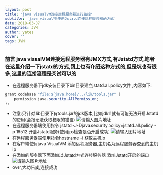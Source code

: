```yaml
---
layout: post
title: 'java visualVM连接远程服务器进行监控'
subtitle: 'java visualVM使用Jstatd连接远程服务器的方式'
date: 2018-03-07
categories: JVM
author: yates
cover: ''
tags: JVM
---
```

 
### 前言 java visualVM连接远程服务器有JMX方式,有Jstatd方式,笔者在这里介绍一下jstatd的方式,网上也有介绍这种方式的,但是坑也有很多,这里的连接流程是亲试可以的


- 在远程服务器下jdk安装目录下bin目录建立jstatd.all.policy文件 ,内容如下:
```java
grant codebase "file:${java.home}/../lib/tools.jar" {
    permission java.security.AllPermission;
};
```

-  注意:只针对 lib目录下有tools.jar的jdk版本,比如jdk11就有可能无法开启Jstatd的使用(会报无法获取权限的错误)
![请输入图片地址](http://yatesblog.oss-cn-shenzhen.aliyuncs.com/img/2018-03-19-jvm/40.png)
- 在远程服务器端使用指令  jstatd -J-Djava.security.policy=jstatd.all.policy -p 16512 开启Jstatd服务(使用jps检查是否开启成功)
![请输入图片地址](http://yatesblog.oss-cn-shenzhen.aliyuncs.com/img/2018-03-19-jvm/39.png)
- 在远程服务器端使用指令hostname -i 获取主机ip
- 在客户端使用java VisualVM 添加远程服务器,主机名为远程服务器查到的主机ip
- 在添加的服务器下面添加以Jstatd方式连接服务器 添加Jstatd开启的端口
![请输入图片地址](http://yatesblog.oss-cn-shenzhen.aliyuncs.com/img/2018-03-19-jvm/41.png)
- over,大功告成,连接成功